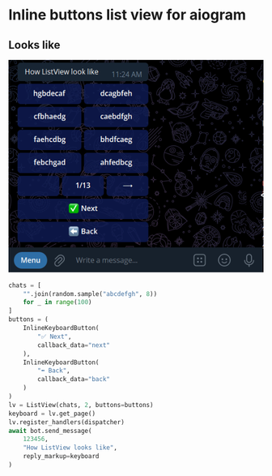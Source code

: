 # Inline buttons list view for **aiogram**

## Looks like
![looksLike](images/looksLike.gif)
``` python
chats = [
    "".join(random.sample("abcdefgh", 8)) 
    for _ in range(100)
]
buttons = (
    InlineKeyboardButton(
        "✅ Next",
        callback_data="next"
    ),
    InlineKeyboardButton(
        "⬅ Back",
        callback_data="back"
    )
)
lv = ListView(chats, 2, buttons=buttons)
keyboard = lv.get_page()
lv.register_handlers(dispatcher)
await bot.send_message(
    123456,
    "How ListView looks like",
    reply_markup=keyboard
)
```